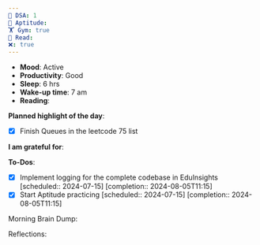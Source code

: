```yaml
---
🤖 DSA: 1
🧠 Aptitude: 
🏋 Gym: true
📖 Read: 
❌: true
---
```

- **Mood**: Active
- **Productivity**: Good
- **Sleep**: 6 hrs
- **Wake-up time**: 7 am
- **Reading**: 


**Planned highlight of the day**:
- [x] Finish Queues in the leetcode 75 list

**I am grateful for**:

**To-Dos**:
- [x] Implement logging for the complete codebase in EduInsights   [scheduled:: 2024-07-15]  [completion:: 2024-08-05T11:15]
- [x] Start Aptitude practicing   [scheduled:: 2024-07-15]  [completion:: 2024-08-05T11:15]

Morning Brain Dump: 

Reflections:
